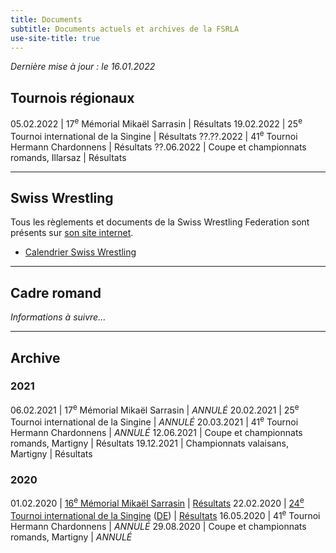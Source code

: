 ```yaml
---
title: Documents
subtitle: Documents actuels et archives de la FSRLA
use-site-title: true
---
```


_Dernière mise à jour : le 16.01.2022_

## Tournois régionaux

05.02.2022 | 17<sup>e</sup> Mémorial Mikaël Sarrasin | Résultats
19.02.2022 | 25<sup>e</sup> Tournoi international de la Singine | Résultats
??.??.2022 | 41<sup>e</sup> Tournoi Hermann Chardonnens | Résultats
??.06.2022 | Coupe et championnats romands, Illarsaz | Résultats

* * *

## Swiss Wrestling

Tous les règlements et documents de la Swiss Wrestling Federation sont présents sur [son site internet](https://swisswrestling.ch/manual_fr).

- [Calendrier Swiss Wrestling](https://swisswrestling.ch/calendar)
<a name="cadre"></a> <!--- anchor for cadre romand, a bit higher because of the big header --->

* * *

## Cadre romand

*Informations à suivre...*

* * *

## Archive

### 2021

06.02.2021 | 17<sup>e</sup> Mémorial Mikaël Sarrasin | *ANNULÉ*
20.02.2021 | 25<sup>e</sup> Tournoi international de la Singine | *ANNULÉ*
20.03.2021 | 41<sup>e</sup> Tournoi Hermann Chardonnens | *ANNULÉ*
12.06.2021 | Coupe et championnats romands, Martigny | Résultats
19.12.2021 | Championnats valaisans, Martigny | Résultats

### 2020

01.02.2020 | [16<sup>e</sup> Mémorial Mikaël Sarrasin](/docs/2020/2020-02-01-mikael-sarrasin.pdf) | [Résultats](/docs/2020/2020-02-01-mikael-sarrasin-resultats.pdf)
22.02.2020 | [24<sup>e</sup> Tournoi international de la Singine](/docs/2020/2020-02-22-sense-fr.pdf) ([DE](/docs/2020/2020-02-22-sense-de.pdf)) | [Résultats](/docs/2020/2020-02-22-sense-resultats.pdf)
16.05.2020 | 41<sup>e</sup> Tournoi Hermann Chardonnens | *ANNULÉ*
29.08.2020 | Coupe et championnats romands, Martigny | *ANNULÉ*

